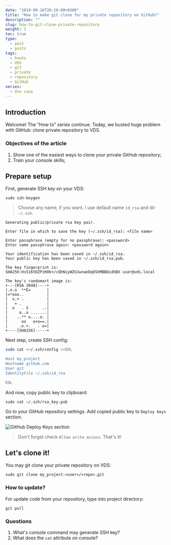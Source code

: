 ```yaml
---
date: "2019-09-16T20:10:00+0300"
title: "How to make git clone for my private repository on GitHub?"
description: ""
slug: how-to-git-clone-private-repository
weight: 1
toc: true
type:
  - post
  - posts
tags:
  - howto
  - VDS
  - git
  - private
  - repository
  - GitHub
series:
  - Use case
---
```


## Introduction

Welcome! The “How to” series continue. Today, we busted huge problem with GitHub: clone private repository to VDS.

### Objectives of the article

1. Show one of the easiest ways to clone your private GitHub repository;
2. Train your console skills;

## Prepare setup

First, generate SSH key on your VDS:

```console
sudo ssh-keygen
```

> Choose any name, if you want. I use default name `id_rsa` and dir `~/.ssh`.

```console
Generating public/private rsa key pair.

Enter file in which to save the key (~/.ssh/id_rsa): <file name>

Enter passphrase (empty for no passphrase): <password>
Enter same passphrase again: <password again>

Your identification has been saved in ~/.ssh/id_rsa.
Your public key has been saved in ~/.ssh/id_rsa.pub.

The key fingerprint is:
SHA256:Hs516tDZPzK0b+/cQhNiyWZUJwnaeDqOShMBBQidhBX user@vds.local

The key's randomart image is:
+---[RSA 2048]----+
|.o.o  **E=       |
|=*ooo..          |
|  o.+ .          |
|   = .           |
|  o   . S      ..|
|     o..o .......|
|    ..** o....o. |
|      oo   o+o==.|
|     .o.+.   . o=|
+----[SHA256]-----+
```

Next step, create SSH config:

```bash
sudo cat >~/.ssh/config <<EOL

Host my_project
Hostname github.com
User git
IdentityFile ~/.ssh/id_rsa

EOL
```

And now, copy public key to clipboard:

```console
sudo cat ~/.ssh/rsa_key.pub
```

Go to your GitHub repository settings. Add copied public key to `Deploy Keys` section.

![GitHub Deploy Keys section](https://user-images.githubusercontent.com/11155743/65852734-bdf72600-e35f-11e9-900d-d8ca0f58b29e.png)

> Don't forget check `Allow write access`. That's it!

## Let's clone it!

You may git clone your private repository on VDS:

```console
sudo git clone my_project:<user>/<repo>.git
```

### How to update?

For update code from your repository, type into project directory:

```console
git pull
```

### Questions

1. What's console command may generate SSH key?
2. What does the `cat` attribute on console?
